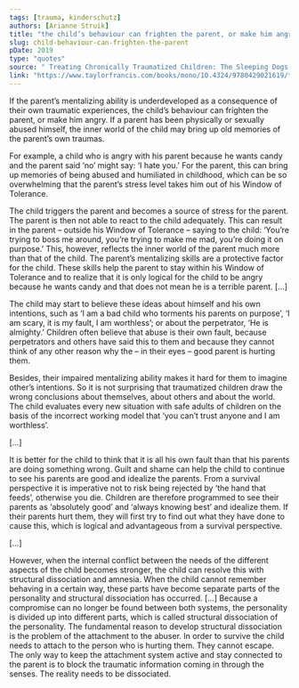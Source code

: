 ```yaml
---
tags: [trauma, kinderschutz]
authors: [Arianne Struik]
title: "the child’s behaviour can frighten the parent, or make him angry"
slug: child-behaviour-can-frighten-the-parent
pDate: 2019
type: "quotes"
source: " Treating Chronically Traumatized Children: The Sleeping Dogs Method"
link: "https://www.taylorfrancis.com/books/mono/10.4324/9780429021619/treating-chronically-traumatized-children-arianne-struik"
---
```


If the parent’s mentalizing ability is underdeveloped as a consequence of their own traumatic experiences, the child’s behaviour can frighten the parent, or make him angry. If a parent has been physically or sexually abused himself, the inner world of the child may bring up old memories of the parent’s own traumas. 

For example, a child who is angry with his parent because he wants candy and the parent said ‘no’ might say: ‘I hate you.’ For the parent, this can bring up memories of being abused and humiliated in childhood, which can be so overwhelming that the parent’s stress level takes him out of his Window of Tolerance.

The child triggers the parent and becomes a source of stress for the parent. The parent is then not able to react to the child adequately. This can result in the parent – outside his Window of Tolerance – saying to the child: ‘You’re trying to boss me around, you’re trying to make me mad, you’re doing it on purpose.’ This, however, reflects the inner world of the parent much more than that of the child. The parent’s mentalizing skills are a protective factor for the child. These skills help the parent to stay within his Window of Tolerance and to realize that it is only logical for the child to be angry because he wants candy and that does not mean he is a terrible parent. […]

The child may start to believe these ideas about himself and his own intentions, such as ‘I am a bad child who torments his parents on purpose’, ‘I am scary, it is my fault, I am worthless’; or about the perpetrator, ‘He is almighty.’ Children often believe that abuse is their own fault, because perpetrators and others have said this to them and because they cannot think of any other reason why the – in their eyes – good parent is hurting them.

Besides, their impaired mentalizing ability makes it hard for them to imagine other’s intentions. So it is not surprising that traumatized children draw the wrong conclusions about themselves, about others and about the world. The child evaluates every new situation with safe adults of children on the basis of the incorrect working model that ‘you can’t trust anyone and I am worthless’.

[…]

It is better for the child to think that it is all his own fault than that his parents are doing something wrong. Guilt and shame can help the child to continue to see his parents are good and idealize the parents. From a survival perspective it is imperative not to risk being rejected by ‘the hand that feeds’, otherwise you die. Children are therefore programmed to see their parents as ‘absolutely good’ and ‘always knowing best’ and idealize them. If their parents hurt them, they will first try to find out what they have done to cause this, which is logical and advantageous from a survival perspective.

[…]

However, when the internal conflict between the needs of the different aspects of the child becomes stronger, the child can resolve this with structural dissociation and amnesia. When the child cannot remember behaving in a certain way, these parts have become separate parts of the personality and structural dissociation has occurred. […] Because a compromise can no longer be found between both systems, the personality is divided up into different parts, which is called structural dissociation of the personality. The fundamental reason to develop structural dissociation is the problem of the attachment to the abuser. In order to survive the child needs to attach to the person who is hurting them. They cannot escape. The only way to keep the attachment system active and stay connected to the parent is to block the traumatic information coming in through the senses. The reality needs to be dissociated.